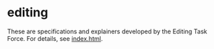 editing
=================

These are specifications and explainers developed by the Editing Task Force. For details, see [index.html](http://w3c.github.io/editing/).
